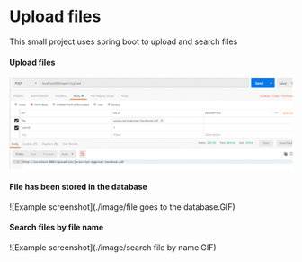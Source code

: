 # Upload files
This small project uses spring boot to upload and search files



#### Upload files

![Example screenshot](https://github.com/IsabelKe/Upload-Download-Files/blob/main/image/upload%20file.GIF)



#### File has been stored in the database

![Example screenshot](./image/file goes to the database.GIF)



#### Search files by file name

![Example screenshot](./image/search file by name.GIF)
